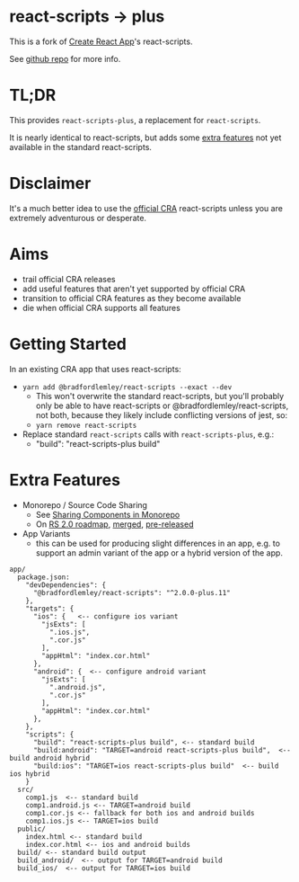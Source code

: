 # react-scripts -> plus

This is a fork of [Create React App](https://github.com/facebookincubator/create-react-app)'s react-scripts.

See [github repo](https://github.com/bradfordlemley/create-react-app) for more info.

# TL;DR

This provides `react-scripts-plus`, a replacement for `react-scripts`.

It is nearly identical to react-scripts, but adds some [extra features](#extra-features) not yet available in the standard react-scripts.

# Disclaimer

It's a much better idea to use the [official CRA](https://github.com/facebook/create-react-app) react-scripts unless you are extremely adventurous or desperate.

# Aims

- trail official CRA releases
- add useful features that aren't yet supported by official CRA
- transition to official CRA features as they become available
- die when official CRA supports all features

# Getting Started

In an existing CRA app that uses react-scripts:

- `yarn add @bradfordlemley/react-scripts --exact --dev`
  - This won't overwrite the standard react-scripts, but you'll probably only be able to have react-scripts or @bradfordlemley/react-scripts, not both, because they likely include conflicting versions of jest, so:
  - `yarn remove react-scripts`
- Replace standard `react-scripts` calls with `react-scripts-plus`, e.g.:
  - "build": "react-scripts-plus build"

# Extra Features

- Monorepo / Source Code Sharing
  - See [Sharing Components in Monorepo](https://github.com/facebook/create-react-app/blob/next/packages/react-scripts/template/README.md#sharing-components-in-a-monorepo)
  - On [RS 2.0 roadmap](https://github.com/facebook/create-react-app/issues/3815), [merged](https://github.com/facebook/create-react-app/pull/3741), [pre-released](https://github.com/facebook/create-react-app/issues/3815#issuecomment-363631534)
- App Variants
  - this can be used for producing slight differences in an app, e.g. to support an admin variant of the app or a hybrid version of the app.

```
app/
  package.json:
    "devDependencies": {
      "@bradfordlemley/react-scripts": "^2.0.0-plus.11"
    },
    "targets": {
      "ios": {   <-- configure ios variant
        "jsExts": [
          ".ios.js",
          ".cor.js"
        ],
        "appHtml": "index.cor.html"
      },
      "android": {  <-- configure android variant
        "jsExts": [
          ".android.js",
          ".cor.js"
        ],
        "appHtml": "index.cor.html"
      },
    },
    "scripts": {
      "build": "react-scripts-plus build", <-- standard build
      "build:android": "TARGET=android react-scripts-plus build",  <-- build android hybrid
      "build:ios": "TARGET=ios react-scripts-plus build"  <-- build ios hybrid
    }
  src/
    comp1.js  <-- standard build
    comp1.android.js <-- TARGET=android build
    comp1.cor.js <-- fallback for both ios and android builds
    comp1.ios.js <-- TARGET=ios build
  public/
    index.html <-- standard build
    index.cor.html <-- ios and android builds
  build/ <-- standard build output
  build_android/  <-- output for TARGET=android build
  build_ios/  <-- output for TARGET=ios build
```
